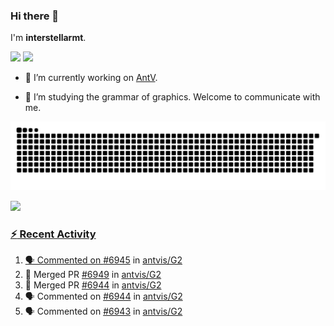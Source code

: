 ### Hi there 👋

I'm **interstellarmt**.

[![](https://img.shields.io/endpoint?url=https://awards.antv.vision/interstellarmt-g2-contributor.json)](https://github.com/antvis/g2)
[![](https://img.shields.io/endpoint?url=https://awards.antv.vision/interstellarmt-gpt-vis-contributor.json)](https://github.com/antvis/gpt-vis)

- 🔭 I’m currently working on [AntV](https://github.com/antvis).

- 📖 I’m studying the grammar of graphics. Welcome to communicate with me.

![](https://raw.githubusercontent.com/interstellarmt/interstellarmt/refs/heads/output/github-contribution-grid-snake.svg)
<div>
  <a href="https://github.com/interstellarmt">
  <img height="180em" src="https://github-readme-stats-eight-theta.vercel.app/api?username=interstellarmt&show_icons=true&include_all_commits=true&count_private=true&theme=tokyonight"/>
</div>
    
### :zap: Recent Activity

<!--START_SECTION:activity-->
1. 🗣 Commented on [#6945](https://github.com/antvis/G2/pull/6945#issuecomment-2918586929) in [antvis/G2](https://github.com/antvis/G2)
2. 🎉 Merged PR [#6949](https://github.com/antvis/G2/pull/6949) in [antvis/G2](https://github.com/antvis/G2)
3. 🎉 Merged PR [#6944](https://github.com/antvis/G2/pull/6944) in [antvis/G2](https://github.com/antvis/G2)
4. 🗣 Commented on [#6944](https://github.com/antvis/G2/pull/6944#issuecomment-2918481762) in [antvis/G2](https://github.com/antvis/G2)
5. 🗣 Commented on [#6943](https://github.com/antvis/G2/pull/6943#issuecomment-2918459721) in [antvis/G2](https://github.com/antvis/G2)
<!--END_SECTION:activity-->

